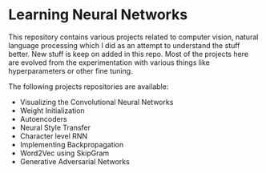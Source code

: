 # Learning Neural Networks
This repository contains various projects related to computer vision, natural language processing which I did as an attempt to understand the stuff better. New stuff is keep on added in this repo. Most of the projects here are evolved from the experimentation with various things like hyperparameters or other fine tuning.

The following projects repositories are available:

- Visualizing the Convolutional Neural Networks
- Weight Initialization
- Autoencoders
- Neural Style Transfer
- Character level RNN
- Implementing Backpropagation
- Word2Vec using SkipGram
- Generative Adversarial Networks